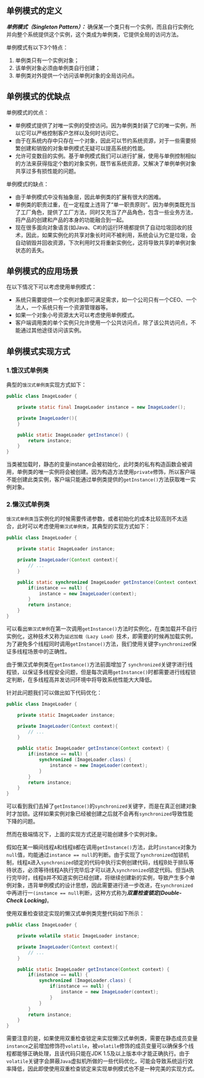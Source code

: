 ## 单例模式的定义

***单例模式（Singleton Pattern）：*** 确保某一个类只有一个实例，而且自行实例化并向整个系统提供这个实例，这个类成为单例类，它提供全局的访问方法。



单例模式有以下3个特点：

1. 单例类只有一个实例对象；
2. 该单例对象必须由单例类自行创建；
3. 单例类对外提供一个访问该单例对象的全局访问点。



## 单例模式的优缺点

单例模式的优点：

-  单例模式提供了对唯一实例的受控访问。因为单例类封装了它的唯一实例，所以它可以严格控制客户怎样以及何时访问它。
- 由于在系统内存中只存在一个对象，因此可以节约系统资源，对于一些需要频繁创建和销毁的对象单例模式无疑可以提高系统的性能。
- 允许可变数目的实例。基于单例模式我们可以进行扩展，使用与单例控制相似的方法来获得指定个数的对象实例，既节省系统资源，又解决了单例单例对象共享过多有损性能的问题。



单例模式的缺点：

- 由于单例模式中没有抽象层，因此单例类的扩展有很大的困难。
- 单例类的职责过重，在一定程度上违背了“单一职责原则”。因为单例类既充当了工厂角色，提供了工厂方法，同时又充当了产品角色，包含一些业务方法，将产品的创建和产品的本身的功能融合到一起。
- 现在很多面向对象语言(如Java、C#)的运行环境都提供了自动垃圾回收的技术，因此，如果实例化的共享对象长时间不被利用，系统会认为它是垃圾，会自动销毁并回收资源，下次利用时又将重新实例化，这将导致共享的单例对象状态的丢失。



## 单例模式的应用场景

在以下情况下可以考虑使用单例模式：

- 系统只需要提供一个实例对象即可满足需求，如一个公司只有一个CEO、一个法人，一个系统只有一个资源管理器等。
- 如果一个对象小号资源太大可以考虑使用单例模式。
- 客户端调用类的单个实例只允许使用一个公共访问点，除了该公共访问点，不能通过其他途径访问该实例。



## 单例模式实现方式

### 1.饿汉式单例类

典型的`饿汉式单例类`实现方式如下：

```java
public class ImageLoader {

    private static final ImageLoader instance = new ImageLoader();

    private ImageLoader(){
    }

    public static ImageLoader getInstance() {
        return instance;
    }
}

```



当类被加载时，静态的变量instance会被初始化，此时类的私有构造函数会被调用，单例类的唯一实例将会被创建。因为构造方法使用`private`修饰，所以客户端不能创建此类实例，客户端只能通过单例类提供的`getInstance()`方法获取唯一实例对象。

### 2.懒汉式单例类

`饿汉式单例类`当实例化的时候需要传递参数，或者初始化的成本比较高则不太适合，此时可以考虑使用`懒汉式单例类`，其典型的实现方式如下：

```java
public class ImageLoader {

    private static ImageLoader instance;

    private ImageLoader(Context context){
        // ...
    }

    public static synchronized ImageLoader getInstance(Context context) {
        if(instance == null) {
            instance = new ImageLoader(context);
        }
        return instance;
    }
}
```



可以看出`懒汉式单例`在第一次调用`getInstance()`方法时实例化，在类加载并不自行实例化，这种技术又称为`延迟加载（Lazy Load）`技术，即需要的时候再加载实例，为了避免多个线程同时调用`getInstance()`方法，我们使用关键字`synchronized`保证多线程场景中的正确性。



由于懒汉式单例类在`getInstance()`方法前面增加了 `synchronized`关键字进行线程锁，以保证多线程安全问题，但是每次调用`getInstance()`时都需要进行线程锁定判断，在多线程高并发访问环境中将导致系统性能大大降低。



针对此问题我们可以做出如下代码优化：

```java
public class ImageLoader {

    private static ImageLoader instance;

    private ImageLoader(Context context){
        // ...
    }

    public static ImageLoader getInstance(Context context) {
        if(instance == null) {
            synchronized (ImageLoader.class) {
                instance = new ImageLoader(context);
            }
        }
        return instance;
    }
}
```



可以看到我们去掉了`getInstance()`的`synchronized`关键字，而是在真正创建对象时才加锁。这样如果实例对象已经被创建之后就不会再有`synchronized`导致性能下降的问题。



然而在极端情况下，上面的实现方式还是可能创建多个实例对象。

假如在某一瞬间线程`A`和线程`B`都在调用`getInstance()`方法，此时`instance`对象为`null`值，均能通过`instance == null`的判断。由于实现了`synchronized`加锁机制，线程`A`进入`synchronized`锁定的代码中执行实例创建代码，线程B处于排队等待状态，必须等待线程A执行完毕后才可以进入`synchronized`锁定代码。但当`A`执行完毕时，线程`B`并不知道实例已经创建，将继续创建新的实例，导致产生多个单例对象，违背单例模式的设计思想，因此需要进行进一步改进，在`synchronized`中再进行一`(instance == null`判断，这种方式称为***双重检查锁定(Double-Check Locking)***。



使用双重检查锁定实现的懒汉式单例类完整代码如下所示：

```java
public class ImageLoader {

    private volatile static ImageLoader instance;

    private ImageLoader(Context context){
        // ...
    }

    public static ImageLoader getInstance(Context context) {
        if(instance == null) {
            synchronized (ImageLoader.class) {
                if(instance == null) {
                    instance = new ImageLoader(context);
                }
            }
        }
        return instance;
    }
}
```



​    需要注意的是，如果使用双重检查锁定来实现懒汉式单例类，需要在静态成员变量`instance`之前增加修饰符`volatile`，被`volatile`修饰的成员变量可以确保多个线程都能够正确处理，且该代码只能在JDK 1.5及以上版本中才能正确执行。由于`volatile`关键字会屏蔽`Java`虚拟机所做的一些代码优化，可能会导致系统运行效率降低，因此即使使用双重检查锁定来实现单例模式也不是一种完美的实现方式。 





















